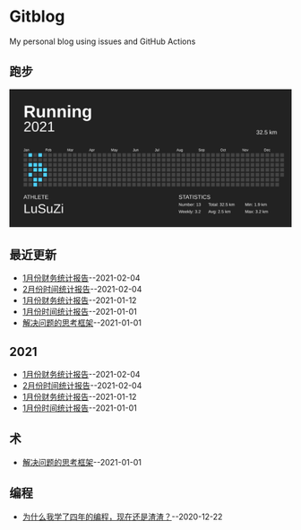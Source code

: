 # Gitblog
My personal blog using issues and GitHub Actions

## 跑步
![](https://github.com/lusuzi/running/blob/master/assets/github_2021.svg)
## 最近更新
- [1月份财务统计报告](https://github.com/lusuzi/gitblog/issues/12)--2021-02-04
- [2月份时间统计报告](https://github.com/lusuzi/gitblog/issues/11)--2021-02-04
- [1月份财务统计报告](https://github.com/lusuzi/gitblog/issues/10)--2021-01-12
- [1月份时间统计报告](https://github.com/lusuzi/gitblog/issues/9)--2021-01-01
- [解决问题的思考框架](https://github.com/lusuzi/gitblog/issues/8)--2021-01-01
## 2021
- [1月份财务统计报告](https://github.com/lusuzi/gitblog/issues/12)--2021-02-04
- [2月份时间统计报告](https://github.com/lusuzi/gitblog/issues/11)--2021-02-04
- [1月份财务统计报告](https://github.com/lusuzi/gitblog/issues/10)--2021-01-12
- [1月份时间统计报告](https://github.com/lusuzi/gitblog/issues/9)--2021-01-01
## 术
- [解决问题的思考框架](https://github.com/lusuzi/gitblog/issues/8)--2021-01-01
## 编程
- [为什么我学了四年的编程，现在还是渣渣？](https://github.com/lusuzi/gitblog/issues/4)--2020-12-22
